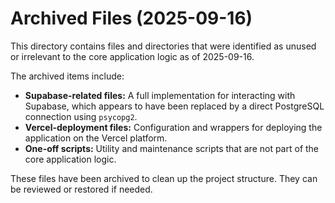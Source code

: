 # Archived Files (2025-09-16)

This directory contains files and directories that were identified as unused or irrelevant to the core application logic as of 2025-09-16.

The archived items include:
- **Supabase-related files:** A full implementation for interacting with Supabase, which appears to have been replaced by a direct PostgreSQL connection using `psycopg2`.
- **Vercel-deployment files:** Configuration and wrappers for deploying the application on the Vercel platform.
- **One-off scripts:** Utility and maintenance scripts that are not part of the core application logic.

These files have been archived to clean up the project structure. They can be reviewed or restored if needed.
